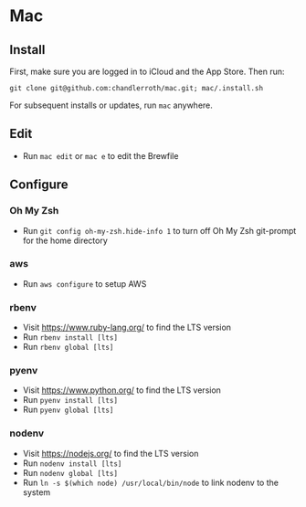 # Mac

## Install

First, make sure you are logged in to iCloud and the App Store. Then run:

`git clone git@github.com:chandlerroth/mac.git; mac/.install.sh`

For subsequent installs or updates, run `mac` anywhere.

## Edit

- Run `mac edit` or `mac e` to edit the Brewfile

## Configure

### Oh My Zsh

- Run `git config oh-my-zsh.hide-info 1` to turn off Oh My Zsh git-prompt for the home directory

### aws

- Run `aws configure` to setup AWS

### rbenv

- Visit https://www.ruby-lang.org/ to find the LTS version
- Run `rbenv install [lts]`
- Run `rbenv global [lts]`

### pyenv

- Visit https://www.python.org/ to find the LTS version
- Run `pyenv install [lts]`
- Run `pyenv global [lts]`

### nodenv

- Visit https://nodejs.org/ to find the LTS version
- Run `nodenv install [lts]`
- Run `nodenv global [lts]`
- Run `ln -s $(which node) /usr/local/bin/node` to link nodenv to the system
